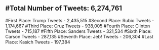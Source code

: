 #Total Number of Tweets: 6,274,761 
---
#First Place: Trump Tweets - 2,435,515
#Second Place: Rubio Tweets - 1,174,667
#Third Place: Cruz Tweets - 938,005
#Fourth Place: Clinton Tweets - 715,187
#Fifth Place: Sanders Tweets - 321,534
#Sixth Place: Carson Tweets - 287,135
#Seventh Place: Jeb! Tweets - 206,304
#Last Place: Kasich Tweets - 197,384
